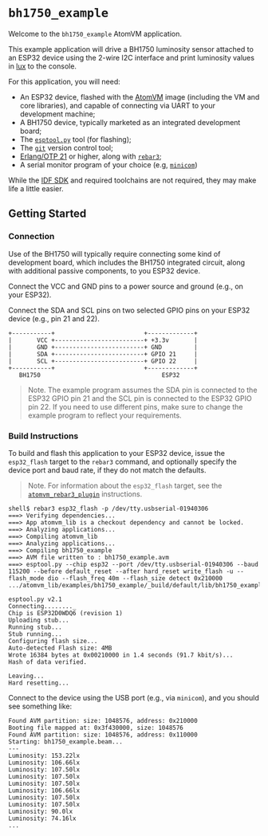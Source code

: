 # `bh1750_example`

Welcome to the `bh1750_example` AtomVM application.

This example application will drive a BH1750 luminosity sensor attached to an ESP32 device using the 2-wire I2C interface and print luminosity values in [lux](https://en.wikipedia.org/wiki/Lux) to the console.

For this application, you will need:

* An ESP32 device, flashed with the [AtomVM](https://github.com/bettio/AtomVM) image (including the VM and core libraries), and capable of connecting via UART to your development machine;
* A BH1750 device, typically marketed as an integrated development board;
* The [`esptool.py`](https://github.com/espressif/esptool) tool (for flashing);
* The [`git`](https://git-scm.com) version control tool;
* [Erlang/OTP 21](https://www.erlang.org) or higher, along with [`rebar3`](https://www.rebar3.org);
* A serial monitor program of your choice (e.g, [`minicom`](https://en.wikipedia.org/wiki/Minicom))

While the [IDF SDK](https://docs.espressif.com/projects/esp-idf/en/latest/esp32/) and required toolchains are not required, they may make life a little easier.

## Getting Started

### Connection

Use of the BH1750 will typically require connecting some kind of development board, which includes the BH1750 integrated circuit, along with additional passive components, to you ESP32 device.

Connect the VCC and GND pins to a power source and ground (e.g., on your ESP32).

Connect the SDA and SCL pins on two selected GPIO pins on your ESP32 device (e.g., pin 21 and 22).

    +-----------+                         +-------------+
    |       VCC +-------------------------+ +3.3v       |
    |       GND +-------------------------+ GND         |
    |       SDA +-------------------------+ GPIO 21     |
    |       SCL +-------------------------+ GPIO 22     |
    +-----------+                         +-------------+
       BH1750                                  ESP32

> Note.  The example program assumes the SDA pin is connected to the ESP32 GPIO pin 21 and the SCL pin is connected to the ESP32 GPIO pin 22.  If you need to use different pins, make sure to change the example program to reflect your requirements.

### Build Instructions

To build and flash this application to your ESP32 device, issue the `esp32_flash` target to the `rebar3` command, and optionally specify the device port and baud rate, if they do not match the defaults.

> Note.  For information about the `esp32_flash` target, see the [`atomvm_rebar3_plugin`](https://github.com/atomvm/atomvm_rebar3_plugin) instructions.

    shell$ rebar3 esp32_flash -p /dev/tty.usbserial-01940306
    ===> Verifying dependencies...
    ===> App atomvm_lib is a checkout dependency and cannot be locked.
    ===> Analyzing applications...
    ===> Compiling atomvm_lib
    ===> Analyzing applications...
    ===> Compiling bh1750_example
    ===> AVM file written to : bh1750_example.avm
    ===> esptool.py --chip esp32 --port /dev/tty.usbserial-01940306 --baud 115200 --before default_reset --after hard_reset write_flash -u --flash_mode dio --flash_freq 40m --flash_size detect 0x210000 .../atomvm_lib/examples/bh1750_example/_build/default/lib/bh1750_example.avm

    esptool.py v2.1
    Connecting........_
    Chip is ESP32D0WDQ6 (revision 1)
    Uploading stub...
    Running stub...
    Stub running...
    Configuring flash size...
    Auto-detected Flash size: 4MB
    Wrote 16384 bytes at 0x00210000 in 1.4 seconds (91.7 kbit/s)...
    Hash of data verified.

    Leaving...
    Hard resetting...

Connect to the device using the USB port (e.g., via `minicom`), and you should see something like:

    Found AVM partition: size: 1048576, address: 0x210000
    Booting file mapped at: 0x3f430000, size: 1048576
    Found AVM partition: size: 1048576, address: 0x110000
    Starting: bh1750_example.beam...
    ---
    Luminosity: 153.22lx
    Luminosity: 106.66lx
    Luminosity: 107.50lx
    Luminosity: 107.50lx
    Luminosity: 107.50lx
    Luminosity: 106.66lx
    Luminosity: 107.50lx
    Luminosity: 107.50lx
    Luminosity: 90.0lx
    Luminosity: 74.16lx
    ...

